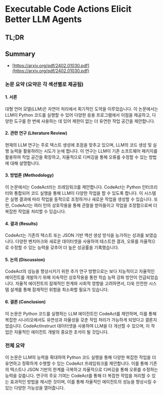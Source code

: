 # Executable Code Actions Elicit Better LLM Agents
## TL;DR
## Summary
- [https://arxiv.org/pdf/2402.01030.pdf](https://arxiv.org/pdf/2402.01030.pdf)

### 논문 요약 (요약은 각 섹션별로 제공됨)

#### 1. 서론
대형 언어 모델(LLM)은 자연어 처리에서 획기적인 도약을 이루었습니다. 이 논문에서는 LLM이 Python 코드를 실행할 수 있어 다양한 응용 프로그램에서 이점을 제공하고, 다양한 도구를 한 번에 사용하는 데 있어 제한이 없는 더 유연한 작업 공간을 제안합니다.

#### 2. 관련 연구 (Literature Review)
현재의 LLM 연구는 주로 텍스트 생성에 초점을 맞추고 있으며, LLM의 코드 생성 및 실행 능력을 활용하려는 시도가 눈에 띕니다. 이 연구는 LLM이 기존 소프트웨어 패키지를 활용하여 작업 공간을 확장하고, 자율적으로 디버깅을 통해 오류를 수정할 수 있는 방법에 대해 설명합니다.

#### 3. 방법론 (Methodology)
이 논문에서는 CodeAct라는 프레임워크를 제안합니다. CodeAct는 Python 인터프리터와 통합되어 코드 실행을 통해 LLM이 다양한 작업을 할 수 있도록 합니다. 이 시스템은 실행 결과에 따라 작업을 동적으로 조정하거나 새로운 작업을 생성할 수 있습니다. 또한, CodeAct는 여러 턴의 상호작용을 통해 관찰을 받아들이고 작업을 조정함으로써 더 복잡한 작업을 처리할 수 있습니다.

#### 4. 결과 (Results)
CodeAct는 기존의 텍스트 또는 JSON 기반 액션 생성 방식을 능가하는 성과를 보였습니다. 다양한 벤치마크와 새로운 데이터셋을 사용하여 테스트한 결과, 오류를 자율적으로 수정할 수 있는 능력을 갖추어 더 높은 성공률을 기록했습니다.

#### 5. 논의 (Discussion)
CodeAct의 성능을 향상시키기 위한 추가 연구 방향으로는 보다 지능적이고 자율적인 에이전트를 개발하기 위해 지속적인 상호작용을 통한 학습 능력 강화 방안이 언급되었습니다. 자율적 에이전트의 잠재적인 한계와 사회적 영향을 고려하면서, 더욱 안전한 시스템 설계를 통해 잠재적인 위험을 최소화할 필요가 있습니다.

#### 6. 결론 (Conclusion)
이 논문은 Python 코드를 실행하는 LLM 에이전트인 CodeAct를 제안하며, 이를 통해 복잡한 시나리오에서도 유연성과 자율성을 갖춘 작업 처리가 가능하게 되었다고 결론지었습니다. CodeActInstruct 데이터셋을 사용하여 LLM을 더 개선할 수 있으며, 이 작업은 자율적인 에이전트 개발의 중요한 초석이 될 것입니다.

### 전체 요약
이 논문은 LLM의 능력을 확대하여 Python 코드 실행을 통해 다양한 복잡한 작업을 더 유연하고 정확하게 수행할 수 있는 CodeAct 프레임워크를 제안합니다. 이를 통해 기존의 텍스트나 JSON 기반의 한계를 극복하고 자율적으로 디버깅을 통해 오류를 수정하는 능력을 갖춥니다. 연구의 주요 기여는 CodeAct를 통해 더 복잡한 작업을 처리할 수 있는 효과적인 방법을 제시한 것이며, 이를 통해 자율적인 에이전트의 성능을 향상시킬 수 있는 다양한 가능성을 열어줍니다.